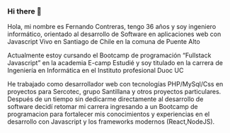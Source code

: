 ### Hi there 👋

<!--
**vrcr7/vrcr7** is a ✨ _special_ ✨ repository because its `README.md` (this file) appears on your GitHub profile.
-->



Hola, mi nombre es Fernando Contreras, tengo 36 años y soy ingeniero informático, orientado al desarrollo de Software en aplicaciones web con Javascript
Vivo en Santiago de Chile en la comuna de Puente Alto
 
Actualmente estoy cursando el Bootcamp de programación “Fullstack Javascript” en la academia E-camp
Estudié y soy titulado en  la carrera de Ingeniería en Informática en el Instituto profesional Duoc UC 

He trabajado como desarrollador web con tecnologías PHP/MySql/Css en proyectos para Sercotec, grupo Santillana y otros proyectos particulares. Después de un tiempo sin dedicarme directamente al desarrollo de software decidí retomar mi carrera ingresando a un Bootcamp de programacion para fortalecer mis conocimientos y experiencias en el desarrollo con Javascript y los frameworks modernos (React,NodeJS).
